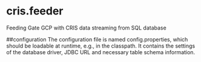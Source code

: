# cris.feeder
Feeding Gate GCP with CRIS data streaming from SQL database

##configuration
The configuration file is named config.properties, which should be loadable at runtime, e.g., in the classpath. It contains the settings of the database driver, JDBC URL and necessary table schema information.
